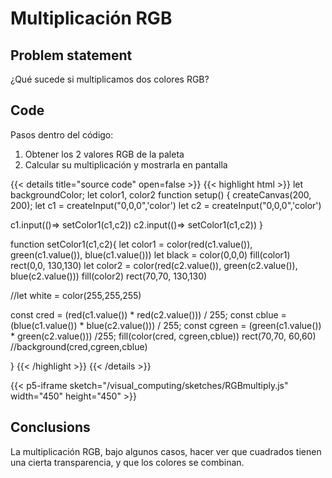 # Multiplicación RGB

## Problem statement

¿Qué sucede si multiplicamos dos colores RGB?

## Code

Pasos dentro del código:

1. Obtener los 2 valores RGB de la paleta
2. Calcular su multiplicación y mostrarla en pantalla

{{< details title="source code" open=false >}}
{{< highlight html >}}
let backgroundColor;
let color1, color2
function setup() {
  createCanvas(200, 200);
  let c1 = createInput("0,0,0",'color')
  let c2 = createInput("0,0,0",'color')
  
  
  c1.input(()=> setColor1(c1,c2))
  c2.input(()=> setColor1(c1,c2))
}

function setColor1(c1,c2){
  let color1 = color(red(c1.value()), green(c1.value()), blue(c1.value()))
 let black = color(0,0,0)
   fill(color1)
  rect(0,0, 130,130)
  let color2 = color(red(c2.value()), green(c2.value()), blue(c2.value()))
  fill(color2)
  rect(70,70, 130,130)
  
   //let white = color(255,255,255)
   
  const cred = (red(c1.value()) * red(c2.value())) / 255;
  const cblue = (blue(c1.value()) * blue(c2.value())) / 255;
  const cgreen = (green(c1.value()) * green(c2.value())) /255;
  fill(color(cred, cgreen,cblue))
  rect(70,70, 60,60)
  //background(cred,cgreen,cblue)

}
{{< /highlight >}}
{{< /details >}}

{{< p5-iframe sketch="/visual_computing/sketches/RGBmultiply.js" width="450" height="450" >}}

## Conclusions

La multiplicación RGB, bajo algunos casos, hacer ver que cuadrados tienen una cierta transparencia, y que los colores se combinan.
